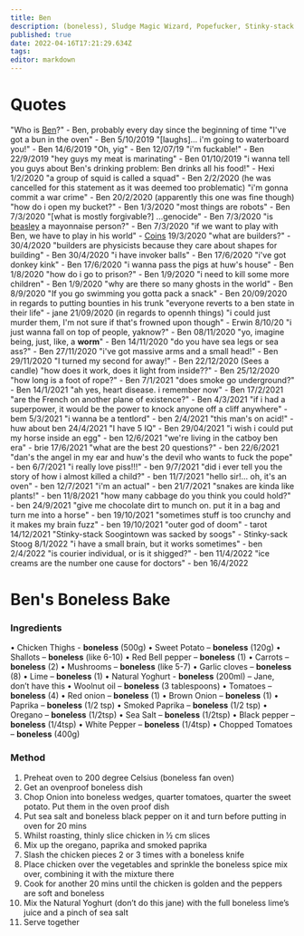 ```yaml
---
title: Ben
description: (boneless), Sludge Magic Wizard, Popefucker, Stinky-stack Soog
published: true
date: 2022-04-16T17:21:29.634Z
tags: 
editor: markdown
---
```


# Quotes
"Who is [Ben](Ben)?" - Ben, probably every day since the beginning of time
"I've got a bun in the oven" - Ben 5/10/2019
"[laughs]... i'm going to waterboard you!" - Ben 14/6/2019
"Oh, yig" - Ben 12/07/19
"i'm fuckable!" - Ben 22/9/2019
"hey guys my meat is marinating" - Ben 01/10/2019
"i wanna tell you guys about Ben's drinking problem: Ben drinks all his food!" - Hexi 1/2/2020
"a group of squid is called a squad" - Ben 2/2/2020 (he was cancelled for this statement as it was deemed too problematic)
"i'm gonna commit a war crime" - Ben 20/2/2020 (apparently this one was fine though)
"how do i open my bucket?" - Ben 1/3/2020
"most things are robots" - Ben 7/3/2020
"[what is mostly forgivable?] ...genocide" - Ben 7/3/2020
"is [beasley](/Bruzezeazaly) a mayonnaise person?" - Ben 7/3/2020
"if we want to play with Ben, we have to play in his world" - [Coins](Supercoins) 19/3/2020
"what are builders?" - 30/4/2020
"builders are physicists because they care about shapes for building" - Ben 30/4/2020
"i have invoker balls" - Ben 17/6/2020
"i've got donkey kink" - Ben 17/6/2020
"i wanna pass the pigs at huw's house" - Ben 1/8/2020
"how do i go to prison?" - Ben 1/9/2020
"i need to kill some more children" - Ben 1/9/2020
"why are there so many ghosts in the world" - Ben 8/9/2020
"If you go swimming you gotta pack a snack" - Ben 20/09/2020 in regards to putting bounties in his trunk
"everyone reverts to a ben state in their  life" - jane 21/09/2020 (in regards to opennh things)
"i could just murder them, I'm not sure if that's frowned upon though" - Erwin 8/10/20
"i just wanna fall on top of people, yaknow?" - Ben 08/11/2020
"yo, imagine being, just, like, a **worm**" - Ben 14/11/2020
"do you have sea legs or sea ass?" - Ben 27/11/2020
"i've got massive arms and a small head!" - Ben 29/11/2020
"I turned my second for away!" - Ben 22/12/2020
(Sees a candle) "how does it work, does it light from inside??" - Ben 25/12/2020
"how long is a foot of rope?" - Ben 7/1/2021
"does smoke go underground?" - Ben 14/1/2021
"ah yes, heart disease. i remember now" - Ben 17/2/2021
"are the French on another plane of existence?" - Ben 4/3/2021
"if i had a superpower, it would be the power to knock anyone off a cliff anywhere" - bem 5/3/2021
"i wanna be a tentlord" - ben 2/4/2021
"this man's on acid!" - huw about ben 24/4/2021
"I have 5 IQ" - Ben 29/04/2021
"i wish i could put my horse inside an egg" - ben 12/6/2021
"we're living in the catboy ben era" - brie 17/6/2021
"what are the best 20 questions?" - ben 22/6/2021
"dan's the angel in my ear and huw's the devil who wants to fuck the pope" - ben 6/7/2021
"i really love piss!!!" - ben 9/7/2021
"did i ever tell you the story of how i almost killed a child?" - ben 11/7/2021
"hello sir!... oh, it's an oven" - ben 12/7/2021
"i'm an actual" - ben 21/7/2021
"snakes are kinda like plants!" - ben 11/8/2021
"how many cabbage do you think you could hold?" - ben 24/9/2021
"give me chocolate dirt to munch on. put it in a bag and turn me into a horse" - ben 19/10/2021
"sometimes stuff is too crunchy and it makes my brain fuzz" - ben 19/10/2021
"outer god of doom" - tarot 14/12/2021
"Stinky-stack Soogintown was sacked by soogs" - Stinky-sack Stoog 8/1/2022
"i have a small brain, but it works sometimes" - ben 2/4/2022
"is courier individual, or is it shigged?" - ben 11/4/2022
"ice creams are the number one cause for doctors" - ben  16/4/2022

# Ben's **Boneless** Bake
### Ingredients
•	Chicken Thighs - **boneless** (500g)
•	Sweet Potato – **boneless** (120g)
•	Shallots – **boneless** (like 6-10)
•	Red Bell pepper – **boneless** (1)
•	Carrots – **boneless** (2)
•	Mushrooms – **boneless** (like 5-7)
•	Garlic cloves – **boneless** (8)
•	Lime – **boneless** (1)
•	Natural Yoghurt - **boneless** (200ml) – Jane, don’t have this 
•	Woolnut oil – **boneless** (3 tablespoons)
•	Tomatoes – **boneless** (4)
•	Red onion – **boneless** (1)
•	Brown Onion – **boneless** (1)
•	Paprika – **boneless** (1/2 tsp)
•	Smoked Paprika – **boneless** (1/2 tsp)
•	Oregano – **boneless** (1/2tsp)
•	Sea Salt – **boneless** (1/2tsp)
•	Black pepper – **boneless** (1/4tsp)
•	White Pepper – **boneless** (1/4tsp)
•	Chopped Tomatoes – **boneless** (400g)


### Method
1.	Preheat oven to 200 degree Celsius (boneless fan oven)
2.	Get an ovenproof boneless dish
3.	Chop Onion into boneless wedges, quarter tomatoes, quarter the sweet potato. Put them in the oven proof dish
4.	Put sea salt and boneless black pepper on it and turn before putting in oven for 20 mins
5.	Whilst roasting, thinly slice chicken in ½ cm slices
6.	Mix up the oregano, paprika and smoked paprika
7.	Slash the chicken pieces 2 or 3 times with a boneless knife
8.	Place chicken over the vegetables and sprinkle the boneless spice mix over, combining it with the mixture there
9.	Cook for another 20 mins until the chicken is golden and the peppers are soft and boneless
10.	Mix the Natural Yoghurt (don’t do this jane) with the full boneless lime’s juice and a pinch of sea salt
11.	Serve together